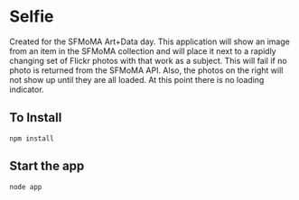 Selfie
======

Created for the SFMoMA Art+Data day. This application will show an image from an item in the SFMoMA collection and will place it next to a rapidly changing set of Flickr photos with that work as a subject. This will fail if no photo is returned from the SFMoMA API. Also, the photos on the right will not show up until they are all loaded. At this point there is no loading indicator.

To Install
----------
 `npm install`

Start the app
-------------
 `node app`
